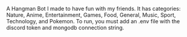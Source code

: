A Hangman Bot I made to have fun with my friends. It has categories: Nature, Anime, Entertainment, Games, Food, General, Music, Sport, Technology, and Pokemon. To run, you must add an .env file with the discord token and mongodb connection string.
